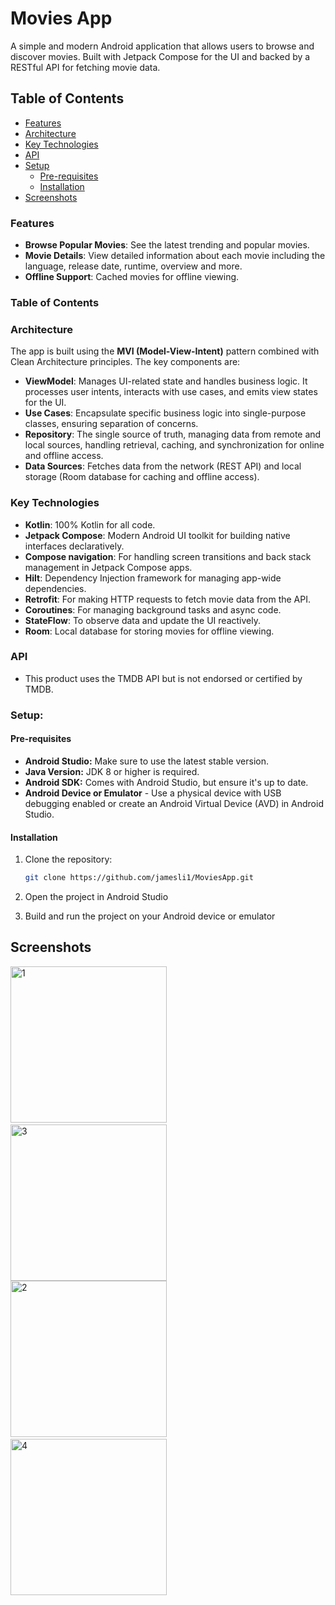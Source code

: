# Movies App

A simple and modern Android application that allows users to browse and discover movies. Built with
Jetpack Compose for the UI and backed by a RESTful API for fetching movie data.

## Table of Contents
- [Features](#features)
- [Architecture](#architecture)
- [Key Technologies](#key-technologies)
- [API](#api)
- [Setup](#setup)
  - [Pre-requisites](#pre-requisites)
  - [Installation](#installation)
- [Screenshots](#screenshots)

### Features

- **Browse Popular Movies**: See the latest trending and popular movies.
- **Movie Details**: View detailed information about each movie including the language, release date, runtime, overview and more.
- **Offline Support**: Cached movies for offline viewing.

### Table of Contents 

### Architecture

The app is built using the **MVI (Model-View-Intent)** pattern combined with Clean Architecture principles. The key components are:
- **ViewModel**: Manages UI-related state and handles business logic. It processes user intents, interacts with use cases, and emits view states for the UI.
- **Use Cases**: Encapsulate specific business logic into single-purpose classes, ensuring separation of concerns.
- **Repository**: The single source of truth, managing data from remote and local sources, handling retrieval, caching, and synchronization for online and offline access.
- **Data Sources**: Fetches data from the network (REST API) and local storage (Room database for caching and offline access).

### Key Technologies

- **Kotlin**: 100% Kotlin for all code.
- **Jetpack Compose**: Modern Android UI toolkit for building native interfaces declaratively.
- **Compose navigation**: For handling screen transitions and back stack management in Jetpack Compose apps.
- **Hilt**: Dependency Injection framework for managing app-wide dependencies.
- **Retrofit**: For making HTTP requests to fetch movie data from the API.
- **Coroutines**: For managing background tasks and async code.
- **StateFlow**: To observe data and update the UI reactively.
- **Room**: Local database for storing movies for offline viewing.

### API

- This product uses the TMDB API but is not endorsed or certified by TMDB.

### Setup:

#### Pre-requisites

- **Android Studio:** Make sure to use the latest stable version.
- **Java Version:** JDK 8 or higher is required.
- **Android SDK:** Comes with Android Studio, but ensure it's up to date.
- **Android Device or Emulator** - Use a physical device with USB debugging enabled or create an Android Virtual Device (AVD) in Android Studio.

#### Installation

1. Clone the repository:
   ```bash
   git clone https://github.com/jamesli1/MoviesApp.git
   ```

2. Open the project in Android Studio
3. Build and run the project on your Android device or emulator


## Screenshots
<img width="250" alt="1" src="https://github.com/user-attachments/assets/bab9e202-9775-4ccf-8679-92cefa1492f6"> &nbsp;&nbsp;&nbsp;
<img width="250" alt="3" src="https://github.com/user-attachments/assets/20eedc3c-2dc2-4765-a01b-9770cbf2c401"> <br>
<img width="250" alt="2" src="https://github.com/user-attachments/assets/045396f6-21ad-4576-98d6-44d2c5df491e"> &nbsp;&nbsp;&nbsp;
<img width="250" alt="4" src="https://github.com/user-attachments/assets/130fa7fb-9bd3-4a0f-a23b-0bf48ff7f1f4"> <br>

